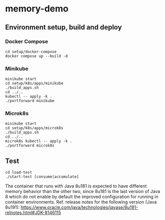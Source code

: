 # memory-demo

## Environment setup, build and deploy
### Docker Compose
```
cd setup/docker-compose
docker compose up --build -d
```
### Minikube
```
minikube start
cd setup/k8s/apps/minikube
./build_apps.sh
cd ../..
kubectl -- apply -k .
./portforward minikube
```

### Microk8s
```
minikube start
cd setup/k8s/apps/microk8s
./build_apps.sh
cd ../..
microk8s kubectl -- apply -k .
./portforward microk8s
```

## Test
```
cd load-test
./start-test [consume|accumulate]
```
The container that runs with Java 8u181 is expected to have different memory behavior than the other two,
since 8u181 is the last version of Java 8 which do not enable by default the improved configuration for running in 
container environments. Ref. release notes for the following version (Java 8u191): 
https://www.oracle.com/java/technologies/javase/8u191-relnotes.html#JDK-8146115
